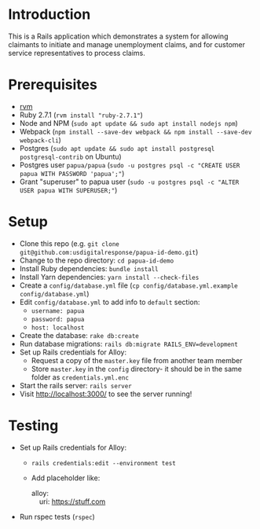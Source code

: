 # Introduction

This is a Rails application which demonstrates a system for allowing claimants to initiate and manage unemployment claims, and for customer service representatives to process claims.

# Prerequisites

* [rvm](https://rvm.io/)
* Ruby 2.7.1 (`rvm install "ruby-2.7.1"`)
* Node and NPM (`sudo apt update && sudo apt install nodejs npm`)
* Webpack (`npm install --save-dev webpack && npm install --save-dev webpack-cli`)
* Postgres (`sudo apt update && sudo apt install postgresql postgresql-contrib` on Ubuntu)
* Postgres user `papua/papua` (`sudo -u postgres psql -c "CREATE USER papua WITH PASSWORD 'papua';"`)
* Grant "superuser" to papua user (`sudo -u postgres psql -c "ALTER USER papua WITH SUPERUSER;"`)

# Setup

* Clone this repo (e.g. `git clone git@github.com:usdigitalresponse/papua-id-demo.git`)
* Change to the repo directory: `cd papua-id-demo`
* Install Ruby dependencies: `bundle install`
* Install Yarn dependencies: `yarn install --check-files`
* Create a `config/database.yml` file (`cp config/database.yml.example config/database.yml`)
* Edit `config/database.yml` to add info to `default` section:
	* `username: papua`
	* `password: papua`
	* `host: localhost`
* Create the database: `rake db:create`
* Run database migrations: `rails db:migrate RAILS_ENV=development`
* Set up Rails credentials for Alloy:
	* Request a copy of the `master.key` file from another team member
	* Store `master.key` in the `config` directory- it should be in the same folder as `credentials.yml.enc`
* Start the rails server: `rails server`
* Visit [http://localhost:3000/](http://localhost:3000/) to see the server running!

# Testing

* Set up Rails credentials for Alloy:
	* `rails credentials:edit --environment test`
	* Add placeholder like:
        
        alloy:<br>
        &nbsp;&nbsp;&nbsp;&nbsp;uri: https://stuff.com
* Run rspec tests (`rspec`)